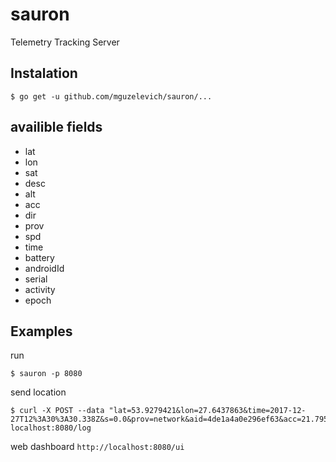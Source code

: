 # sauron

Telemetry Tracking Server

## Instalation

```
$ go get -u github.com/mguzelevich/sauron/...
```

## availible fields

- lat
- lon
- sat
- desc
- alt
- acc
- dir
- prov
- spd
- time
- battery
- androidId
- serial
- activity
- epoch

## Examples

run 

```
$ sauron -p 8080
```

send location

```
$ curl -X POST --data "lat=53.9279421&lon=27.6437863&time=2017-12-27T12%3A30%3A30.338Z&s=0.0&prov=network&aid=4de1a4a0e296ef63&acc=21.795000076293945" localhost:8080/log
```

web dashboard `http://localhost:8080/ui`

